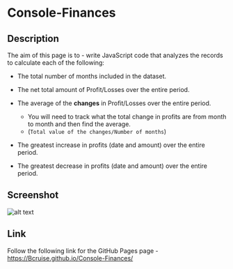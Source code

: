 # Console-Finances



## Description

The aim of this page is to - write JavaScript code that analyzes the records to calculate each of the following:

* The total number of months included in the dataset.

* The net total amount of Profit/Losses over the entire period.

* The average of the **changes** in Profit/Losses over the entire period.
  * You will need to track what the total change in profits are from month to month and then find the average.
  * (`Total value of the changes/Number of months`)

* The greatest increase in profits (date and amount) over the entire period.

* The greatest decrease in profits (date and amount) over the entire period.

## Screenshot

<!-- wrong -->
![alt text](https://github.com/Bcruise/Console-Finances/blob/main/images/Console.png)

## Link
Follow the following link for the GitHub Pages page - https://Bcruise.github.io/Console-Finances/